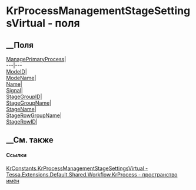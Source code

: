 # KrProcessManagementStageSettingsVirtual - поля
##  __Поля
[ManagePrimaryProcess](F_Tessa_Extensions_Default_Shared_Workflow_KrProcess_KrConstants_KrProcessManagementStageSettingsVirtual_ManagePrimaryProcess.htm)|  
---|---  
[ModeID](F_Tessa_Extensions_Default_Shared_Workflow_KrProcess_KrConstants_KrProcessManagementStageSettingsVirtual_ModeID.htm)|  
[ModeName](F_Tessa_Extensions_Default_Shared_Workflow_KrProcess_KrConstants_KrProcessManagementStageSettingsVirtual_ModeName.htm)|  
[Name](F_Tessa_Extensions_Default_Shared_Workflow_KrProcess_KrConstants_KrProcessManagementStageSettingsVirtual_Name.htm)|  
[Signal](F_Tessa_Extensions_Default_Shared_Workflow_KrProcess_KrConstants_KrProcessManagementStageSettingsVirtual_Signal.htm)|  
[StageGroupID](F_Tessa_Extensions_Default_Shared_Workflow_KrProcess_KrConstants_KrProcessManagementStageSettingsVirtual_StageGroupID.htm)|  
[StageGroupName](F_Tessa_Extensions_Default_Shared_Workflow_KrProcess_KrConstants_KrProcessManagementStageSettingsVirtual_StageGroupName.htm)|  
[StageName](F_Tessa_Extensions_Default_Shared_Workflow_KrProcess_KrConstants_KrProcessManagementStageSettingsVirtual_StageName.htm)|  
[StageRowGroupName](F_Tessa_Extensions_Default_Shared_Workflow_KrProcess_KrConstants_KrProcessManagementStageSettingsVirtual_StageRowGroupName.htm)|  
[StageRowID](F_Tessa_Extensions_Default_Shared_Workflow_KrProcess_KrConstants_KrProcessManagementStageSettingsVirtual_StageRowID.htm)|  
## __См. также
#### Ссылки
[KrConstants.KrProcessManagementStageSettingsVirtual -
](T_Tessa_Extensions_Default_Shared_Workflow_KrProcess_KrConstants_KrProcessManagementStageSettingsVirtual.htm)
[Tessa.Extensions.Default.Shared.Workflow.KrProcess - пространство
имён](N_Tessa_Extensions_Default_Shared_Workflow_KrProcess.htm)
